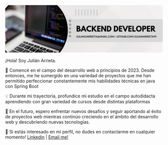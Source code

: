 <img src="./banner.png">

¡Hola! Soy Julián Arrieta.

🚀 Comencé en el campo del desarrollo web a principios de 2023. Desde entonces, me he sumergido en una variedad de proyectos que me han permitido perfeccionar constantemente mis habilidades técnicas en java con Spring Boot

💡 Durante mi trayectoria, profundice mi estudio en el campo autodidacta aprendiendo con gran variedad de cursos desde distintas plataformas

🌱 En el futuro, espero enfrentar nuevos desafíos y seguir aportando al éxito de proyectos web mientras continúo creciendo en el ámbito del desarrollo web y descubriendo nuevas tecnologías.

💼 Si estás interesado en mi perfil, no dudes en contactarme en cualquier momento!
[Linkedin](https://www.linkedin.com/in/julian-arrieta-dev/) | [Email me!](mailto:julian2arrieta@gmail.com)
